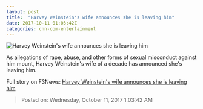 ```yaml
---
layout: post
title:  "Harvey Weinstein's wife announces she is leaving him"
date: 2017-10-11 01:03:42Z
categories: cnn-com-entertainment
---
```


![Harvey Weinstein's wife announces she is leaving him](http://i2.cdn.cnn.com/cnnnext/dam/assets/171010195807-weinstein-chapman-super-tease.jpg)

As allegations of rape, abuse, and other forms of sexual misconduct against him mount, Harvey Weinstein's wife of a decade has announced she's leaving him.


Full story on F3News: [Harvey Weinstein's wife announces she is leaving him](http://www.f3nws.com/n/UbVk4C)

> Posted on: Wednesday, October 11, 2017 1:03:42 AM

